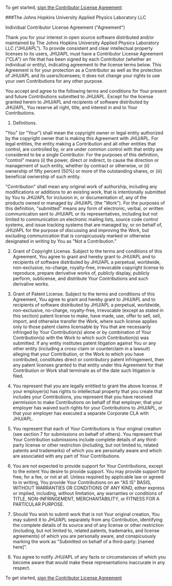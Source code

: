To get started, [sign the Contributor License Agreement](https://www.clahub.com/agreements/jhuapl-boss/intern)


###The Johns Hopkins University Applied Physics Laboratory LLC

Individual Contributor License Agreement ("Agreement")

Thank you for your interest in open source software distributed and/or maintained by The Johns Hopkins University Applied Physics Laboratory LLC (“JHU/APL”).  To provide consistent and clear intellectual property licenses to its users, JHU/APL must have a Contributor License Agreement ("CLA") on file that has been signed by each Contributor (whether an individual or entity), indicating agreement to the license terms below.  This Agreement is for your protection as a Contributor as well as the protection of JHU/APL and its users/licensees; it does not change your rights to use your own Contributions for any other purpose.

You accept and agree to the following terms and conditions for Your present and future Contributions submitted to JHU/APL.  Except for the license granted herein to JHU/APL and recipients of software distributed by JHU/APL, You reserve all right, title, and interest in and to Your Contributions.

1.  Definitions.

 "You" (or "Your") shall mean the copyright owner or legal entity authorized by the copyright owner that is making this Agreement with JHU/APL.  For legal entities, the entity making a Contribution and all other entities that control, are controlled by, or are under common control with that entity are considered to be a single Contributor.  For the purposes of this definition, "control" means (i) the power, direct or indirect, to cause the direction or management of such entity, whether by contract or otherwise, or (ii) ownership of fifty percent (50%) or more of the outstanding shares, or (iii) beneficial ownership of such entity.
 
 "Contribution" shall mean any original work of authorship, including any modifications or additions to an existing work, that is intentionally submitted by You to JHU/APL for inclusion in, or documentation of, any of the products owned or managed by JHU/APL (the "Work").  For the purposes of this definition, "submitted" means any form of electronic, verbal, or written communication sent to JHU/APL or its representatives, including but not limited to communication on electronic mailing lists, source code control systems, and issue tracking systems that are managed by, or on behalf of, JHU/APL for the purpose of discussing and improving the Work, but excluding communication that is conspicuously marked or otherwise designated in writing by You as "Not a Contribution."

2.  Grant of Copyright License.  Subject to the terms and conditions of this Agreement, You agree to grant and hereby grant to JHU/APL and to recipients of software distributed by JHU/APL a perpetual, worldwide, non-exclusive, no-charge, royalty-free, irrevocable copyright license to reproduce, prepare derivative works of, publicly display, publicly perform, sublicense, and distribute Your Contributions and such derivative works.

3.  Grant of Patent License.  Subject to the terms and conditions of this Agreement, You agree to grant and hereby grant to JHU/APL and to recipients of software distributed by JHU/APL a perpetual, worldwide, non-exclusive, no-charge, royalty-free, irrevocable (except as stated in this section) patent license to make, have made, use, offer to sell, sell, import, and otherwise transfer the Work, where such license applies only to those patent claims licensable by You that are necessarily infringed by Your Contribution(s) alone or by combination of Your Contribution(s) with the Work to which such Contribution(s) was submitted.  If any entity institutes patent litigation against You or any other entity (including a cross-claim or counterclaim in a lawsuit) alleging that your Contribution, or the Work to which you have contributed, constitutes direct or contributory patent infringement, then any patent licenses granted to that entity under this Agreement for that Contribution or Work shall terminate as of the date such litigation is filed.

4.  You represent that you are legally entitled to grant the above license.  If your employer(s) has rights to intellectual property that you create that includes your Contributions, you represent that you have received permission to make Contributions on behalf of that employer, that your employer has waived such rights for your Contributions to JHU/APL, or that your employer has executed a separate Corporate CLA with JHU/APL.

5.  You represent that each of Your Contributions is Your original creation (see section 7 for submissions on behalf of others).  You represent that Your Contribution submissions include complete details of any third-party license or other restriction (including, but not limited to, related patents and trademarks) of which you are personally aware and which are associated with any part of Your Contributions.

6.  You are not expected to provide support for Your Contributions, except to the extent You desire to provide support.  You may provide support for free, for a fee, or not at all.  Unless required by applicable law or agreed to in writing, You provide Your Contributions on an "AS IS" BASIS, WITHOUT WARRANTIES OR CONDITIONS OF ANY KIND, either express or implied, including, without limitation, any warranties or conditions of TITLE, NON-INFRINGEMENT, MERCHANTABILITY, or FITNESS FOR A PARTICULAR PURPOSE.

7.  Should You wish to submit work that is not Your original creation, You may submit it to JHU/APL separately from any Contribution, identifying the complete details of its source and of any license or other restriction (including, but not limited to, related patents, trademarks, and license agreements) of which you are personally aware, and conspicuously marking the work as "Submitted on behalf of a third-party: [named here]".

8.  You agree to notify JHU/APL of any facts or circumstances of which you become aware that would make these representations inaccurate in any respect.


To get started, [sign the Contributor License Agreement](https://www.clahub.com/agreements/jhuapl-boss/intern)